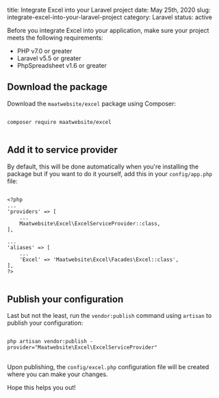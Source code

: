 title: Integrate Excel into your Laravel project
date: May 25th, 2020
slug: integrate-excel-into-your-laravel-project
category: Laravel
status: active

Before you integrate Excel into your application, make sure your project meets the following requirements:

- PHP v7.0 or greater
- Laravel v5.5 or greater
- PhpSpreadsheet v1.6 or greater

## Download the package
Download the `maatwebsite/excel` package using Composer:
<pre>
<code class="bash">
composer require maatwebsite/excel
</code>
</pre>

## Add it to service provider
By default, this will be done automatically when you're installing the package but if you want to do it yourself, add this in your `config/app.php` file:
<pre>
<code class="php">
&lt;?php
...
'providers' => [
    ...
    Maatwebsite\Excel\ExcelServiceProvider::class,
],

...
'aliases' => [
    ...
    'Excel' => 'Maatwebsite\Excel\Facades\Excel::class',
],
?&gt;
</code>
</pre>

## Publish your configuration
Last but not the least, run the `vendor:publish` command using `artisan` to publish your configuration:
<pre>
<code class="bash">
php artisan vendor:publish -provider="Maatwebsite\Excel\ExcelServiceProvider"
</code>
</pre>

Upon publishing, the `config/excel.php` configuration file will be created where you can make your changes.

Hope this helps you out!